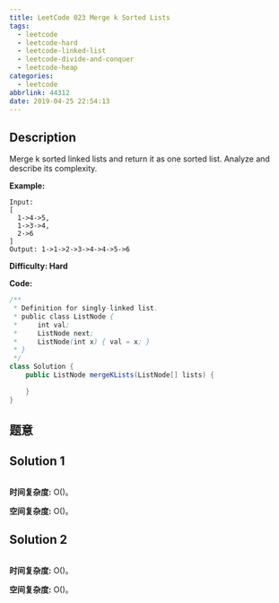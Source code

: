 ```yaml
---
title: LeetCode 023 Merge k Sorted Lists
tags:
  - leetcode
  - leetcode-hard
  - leetcode-linked-list
  - leetcode-divide-and-conquer
  - leetcode-heap
categories:
  - leetcode
abbrlink: 44312
date: 2019-04-25 22:54:13
---
```


## Description

Merge k sorted linked lists and return it as one sorted list. Analyze and describe its complexity.


**Example:**

```
Input:
[
  1->4->5,
  1->3->4,
  2->6
]
Output: 1->1->2->3->4->4->5->6
```

**Difficulty: Hard**

**Code:**

```java
/**
 * Definition for singly-linked list.
 * public class ListNode {
 *     int val;
 *     ListNode next;
 *     ListNode(int x) { val = x; }
 * }
 */
class Solution {
    public ListNode mergeKLists(ListNode[] lists) {
        
    }
}
```

<!-- more -->

## 题意



## Solution 1



```java

```

**时间复杂度:** O()。

**空间复杂度:** O()。

## Solution 2



```java

```

**时间复杂度:** O()。

**空间复杂度:** O()。

